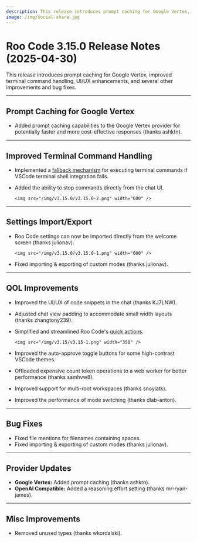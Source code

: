 ```yaml
---
description: This release introduces prompt caching for Google Vertex, improved terminal command handling, UI/UX enhancements, and several other improvements and bug fixes.
image: /img/social-share.jpg
---
```


# Roo Code 3.15.0 Release Notes (2025-04-30)

This release introduces prompt caching for Google Vertex, improved terminal command handling, UI/UX enhancements, and several other improvements and bug fixes.

---

## Prompt Caching for Google Vertex

- Added prompt caching capabilities to the Google Vertex provider for potentially faster and more cost-effective responses (thanks ashktn).

---

## Improved Terminal Command Handling

- Implemented a [fallback mechanism](/features/shell-integration#command-execution-fallback) for executing terminal commands if VSCode terminal shell integration fails.
- Added the ability to stop commands directly from the chat UI.

      <img src="/img/v3.15.0/v3.15.0-2.png" width="600" />

---

## Settings Import/Export

- Roo Code settings can now be imported directly from the welcome screen (thanks julionav).

      <img src="/img/v3.15.0/v3.15.0-1.png" width="600" />

- Fixed importing & exporting of custom modes (thanks julionav).

---

## QOL Improvements

- Improved the UI/UX of code snippets in the chat (thanks KJ7LNW).
- Adjusted chat view padding to accommodate small width layouts (thanks zhangtony239).
- Simplified and streamlined Roo Code's [quick actions](/features/code-actions).

      <img src="/img/v3.15/v3.15-1.png" width="350" />

- Improved the auto-approve toggle buttons for some high-contrast VSCode themes.
- Offloaded expensive count token operations to a web worker for better performance (thanks samhvw8).
- Improved support for multi-root workspaces (thanks snoyiatk).
- Improved the performance of mode switching (thanks dlab-anton).

---

## Bug Fixes

- Fixed file mentions for filenames containing spaces.
- Fixed importing & exporting of custom modes (thanks julionav).

---

## Provider Updates

- **Google Vertex:** Added prompt caching (thanks ashktn).
- **OpenAI Compatible:** Added a reasoning effort setting (thanks mr-ryan-james).

---

## Misc Improvements

- Removed unused types (thanks wkordalski).
